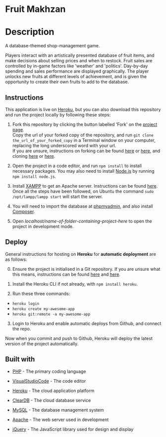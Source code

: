 # Fruit Makhzan

# Description

A database-themed shop-management game.

Players interact with an artistically presented database of fruit items, and make decisions about selling prices and when to restock. Fruit sales are controlled by in-game factors like 'weather' and 'politics'. Day-by-day spending and sales performance are displayed graphically. The player unlocks new fruits at different levels of achievement, and is given the opportunity to create their own fruits to add to the database.

## Instructions

This application is live on [Heroku](http://fruit-makhzan.herokuapp.com/), but you can also download this repository and run the project locally by following these steps:

1. Fork this repository by clicking the button labelled 'Fork' on the [project page](https://github.com/chicorycolumn/Fruit-Makhzan).
   <br/>
   Copy the url of your forked copy of the repository, and run `git clone the_url_of_your_forked_copy` in a Terminal window on your computer, replacing the long underscored word with your url.
   <br/>
   If you are unsure, instructions on forking can be found [here](https://guides.github.com/activities/forking/) or [here](https://www.toolsqa.com/git/git-fork/), and cloning [here](https://www.wikihow.com/Clone-a-Repository-on-Github) or [here](https://www.howtogeek.com/451360/how-to-clone-a-github-repository/).

2. Open the project in a code editor, and run `npm install` to install necessary packages. You may also need to install [Node.js](https://nodejs.org/en/) by running `npm install node.js`.

3. Install [XAMPP](https://www.apachefriends.org/index.html) to get an Apache server. Instructions can be found [here](https://vitux.com/how-to-install-xampp-on-your-ubuntu-18-04-lts-system/). Once all the steps have been followed, on Ubuntu the command `sudo /opt/lampp/lampp start` will start the server.

4. You will need to import the database at [phpmyadmin](http://localhost/phpmyadmin/), and also install [Composer](https://getcomposer.org/download/).

5. Open _localhost/name-of-folder-containing-project-here_ to open the project in development mode.

## Deploy

General instructions for hosting on **Heroku** for **automatic deployment** are as follows:

0. Ensure the project is initialised in a Git repository. If you are unsure what this means, instructions can be found [here](https://medium.com/@JinnaBalu/initialize-local-git-repository-push-to-the-remote-repository-787f83ff999) and [here](https://www.theserverside.com/video/How-to-create-a-local-repository-with-the-git-init-command).

1. Install the Heroku CLI if not already, with `npm install heroku`.

2. Run these three commands:

- `heroku login`
- `heroku create my-awesome-app`
- `heroku git:remote -a my-awesome-app`

3. Login to Heroku and enable automatic deploys from Github, and connect the repo.

Now when you commit and push to Github, Heroku will deploy the latest version of the project automatically.

## Built with

- [PHP](https://www.php.net/) - The primary coding language
- [VisualStudioCode](https://code.visualstudio.com/) - The code editor

- [Heroku](https://www.heroku.com/) - The cloud application platform
- [ClearDB](https://www.cleardb.com/) - The cloud database service

- [MySQL](https://www.mysql.com/) - The database management system
- [Apache](http://httpd.apache.org/) - The web server used in development

- [jQuery](https://jquery.com/) - The JavaScript library used for design and display
